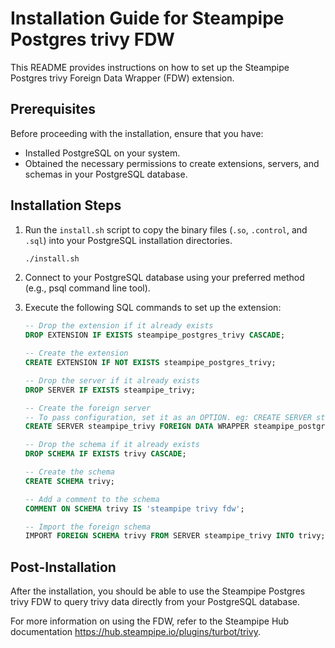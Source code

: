 # Installation Guide for Steampipe Postgres trivy FDW

This README provides instructions on how to set up the Steampipe Postgres trivy Foreign Data Wrapper (FDW) extension.

## Prerequisites

Before proceeding with the installation, ensure that you have:

- Installed PostgreSQL on your system.
- Obtained the necessary permissions to create extensions, servers, and schemas in your PostgreSQL database.

## Installation Steps

1. Run the `install.sh` script to copy the binary files (`.so`, `.control`, and `.sql`) into your PostgreSQL installation directories.

   ```bash
   ./install.sh
   ```

2. Connect to your PostgreSQL database using your preferred method (e.g., psql command line tool).

3. Execute the following SQL commands to set up the extension:

   ```sql
   -- Drop the extension if it already exists
   DROP EXTENSION IF EXISTS steampipe_postgres_trivy CASCADE;

   -- Create the extension
   CREATE EXTENSION IF NOT EXISTS steampipe_postgres_trivy;

   -- Drop the server if it already exists
   DROP SERVER IF EXISTS steampipe_trivy;

   -- Create the foreign server
   -- To pass configuration, set it as an OPTION. eg: CREATE SERVER steampipe_trivy FOREIGN DATA WRAPPER steampipe_postgres_trivy OPTIONS (config 'you_config_here');
   CREATE SERVER steampipe_trivy FOREIGN DATA WRAPPER steampipe_postgres_trivy;

   -- Drop the schema if it already exists
   DROP SCHEMA IF EXISTS trivy CASCADE;

   -- Create the schema
   CREATE SCHEMA trivy;

   -- Add a comment to the schema
   COMMENT ON SCHEMA trivy IS 'steampipe trivy fdw';

   -- Import the foreign schema
   IMPORT FOREIGN SCHEMA trivy FROM SERVER steampipe_trivy INTO trivy;
   ```

## Post-Installation

After the installation, you should be able to use the Steampipe Postgres trivy FDW to query trivy data directly from your PostgreSQL database.

For more information on using the FDW, refer to the Steampipe Hub documentation https://hub.steampipe.io/plugins/turbot/trivy.
